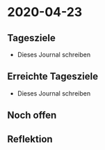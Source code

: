 # 2020-04-23
## Tagesziele
* Dieses Journal schreiben
## Erreichte Tagesziele
* Dieses Journal schreiben
## Noch offen
## Reflektion